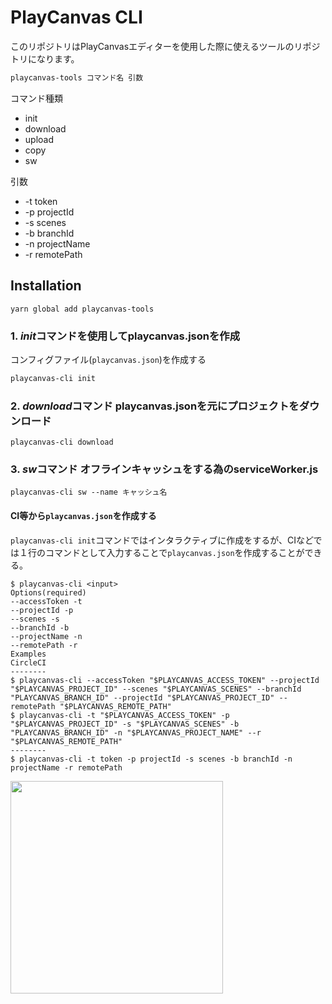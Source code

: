 
# PlayCanvas CLI
このリポジトリはPlayCanvasエディターを使用した際に使えるツールのリポジトリになります。


```bash
playcanvas-tools コマンド名 引数
```

コマンド種類
- init
- download
- upload
- copy
- sw

引数
- -t token
- -p projectId 
- -s scenes 
- -b branchId 
- -n projectName 
- -r remotePath 

## Installation

`yarn global add playcanvas-tools`


### 1. *init*コマンドを使用してplaycanvas.jsonを作成

コンフィグファイル(`playcanvas.json`)を作成する
```bash
playcanvas-cli init
```


### 2. *download*コマンド playcanvas.jsonを元にプロジェクトをダウンロード

```
playcanvas-cli download
```

### 3. *sw*コマンド オフラインキャッシュをする為のserviceWorker.js
```
playcanvas-cli sw --name キャッシュ名
```

#### CI等から`playcanvas.json`を作成する

`playcanvas-cli init`コマンドではインタラクティブに作成をするが、CIなどでは１行のコマンドとして入力することで`playcanvas.json`を作成することができる。

```
$ playcanvas-cli <input>
Options(required)
--accessToken -t
--projectId -p
--scenes -s
--branchId -b
--projectName -n 
--remotePath -r
Examples
CircleCI
--------
$ playcanvas-cli --accessToken "$PLAYCANVAS_ACCESS_TOKEN" --projectId "$PLAYCANVAS_PROJECT_ID" --scenes "$PLAYCANVAS_SCENES" --branchId "PLAYCANVAS_BRANCH_ID" --projectId "$PLAYCANVAS_PROJECT_ID" --remotePath "$PLAYCANVAS_REMOTE_PATH"
$ playcanvas-cli -t "$PLAYCANVAS_ACCESS_TOKEN" -p "$PLAYCANVAS_PROJECT_ID" -s "$PLAYCANVAS_SCENES" -b "PLAYCANVAS_BRANCH_ID" -n "$PLAYCANVAS_PROJECT_NAME" --r "$PLAYCANVAS_REMOTE_PATH"
--------
$ playcanvas-cli -t token -p projectId -s scenes -b branchId -n projectName -r remotePath 
```
<img src="https://user-images.githubusercontent.com/39250588/73151323-a2f4b280-40c2-11ea-8999-70fd0c3b1021.gif" width="340px" height="340px" />
